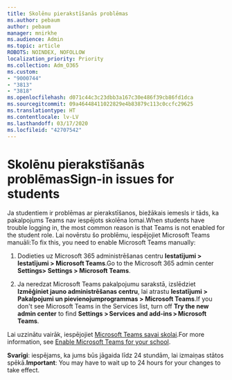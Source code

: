 ```yaml
---
title: Skolēnu pierakstīšanās problēmas
ms.author: pebaum
author: pebaum
manager: mnirkhe
ms.audience: Admin
ms.topic: article
ROBOTS: NOINDEX, NOFOLLOW
localization_priority: Priority
ms.collection: Adm_O365
ms.custom:
- "9000744"
- "3813"
- "3818"
ms.openlocfilehash: d071c44c3c23dbb3a167c30e486f39cb86fd1dca
ms.sourcegitcommit: 09a46448411022829e4b83879c113c0ccfc29625
ms.translationtype: HT
ms.contentlocale: lv-LV
ms.lasthandoff: 03/17/2020
ms.locfileid: "42707542"
---
```

# <a name="sign-in-issues-for-students"></a><span data-ttu-id="f3813-102">Skolēnu pierakstīšanās problēmas</span><span class="sxs-lookup"><span data-stu-id="f3813-102">Sign-in issues for students</span></span>

<span data-ttu-id="f3813-103">Ja studentiem ir problēmas ar pierakstīšanos, biežākais iemesls ir tāds, ka pakalpojums Teams nav iespējots skolēna lomai.</span><span class="sxs-lookup"><span data-stu-id="f3813-103">When students have trouble logging in, the most common reason is that Teams is not enabled for the student role.</span></span> <span data-ttu-id="f3813-104">Lai novērstu šo problēmu, iespējojiet Microsoft Teams manuāli:</span><span class="sxs-lookup"><span data-stu-id="f3813-104">To fix this, you need to enable Microsoft Teams manually:</span></span>

1. <span data-ttu-id="f3813-105">Dodieties uz Microsoft 365 administrēšanas centru **Iestatījumi > Iestatījumi > Microsoft Teams**.</span><span class="sxs-lookup"><span data-stu-id="f3813-105">Go to the Microsoft 365 admin center **Settings> Settings > Microsoft Teams**.</span></span> 

2. <span data-ttu-id="f3813-106">Ja neredzat Microsoft Teams pakalpojumu sarakstā, izslēdziet **Izmēģiniet jauno administrēšanas centru**, lai atrastu **Iestatījumi > Pakalpojumi un pievienojumprogrammas > Microsoft Teams**.</span><span class="sxs-lookup"><span data-stu-id="f3813-106">If you don't see Microsoft Teams in the Services list, turn off **Try the new admin center** to find **Settings > Services and add-ins > Microsoft Teams**.</span></span> 

<span data-ttu-id="f3813-107">Lai uzzinātu vairāk, iespējojiet [Microsoft Teams savai skolai](https://docs.microsoft.com/microsoft-365/education/intune-edu-trial/enable-microsoft-teams#enable-microsoft-teams-for-your-school-1).</span><span class="sxs-lookup"><span data-stu-id="f3813-107">For more information, see [Enable Microsoft Teams for your school](https://docs.microsoft.com/microsoft-365/education/intune-edu-trial/enable-microsoft-teams#enable-microsoft-teams-for-your-school-1).</span></span> 

<span data-ttu-id="f3813-108">**Svarīgi**: iespējams, ka jums būs jāgaida līdz 24 stundām, lai izmaiņas stātos spēkā.</span><span class="sxs-lookup"><span data-stu-id="f3813-108">**Important**: You may have to wait up to 24 hours for your changes to take effect.</span></span>

 
